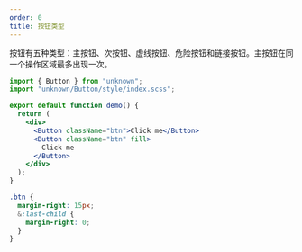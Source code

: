 ```yaml
---
order: 0
title: 按钮类型
---
```


按钮有五种类型：主按钮、次按钮、虚线按钮、危险按钮和链接按钮。主按钮在同一个操作区域最多出现一次。

```jsx harmony
import { Button } from "unknown";
import "unknown/Button/style/index.scss";

export default function demo() {
  return (
    <div>
      <Button className="btn">Click me</Button>
      <Button className="btn" fill>
        Click me
      </Button>
    </div>
  );
}
```

```scss
.btn {
  margin-right: 15px;
  &:last-child {
    margin-right: 0;
  }
}
```
